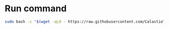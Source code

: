 # Run command

```bash
sudo bash -c "$(wget -qLO - https://raw.githubusercontent.com/CalastioTech/CalastioTech-Scripts/refs/heads/main/Oracle-Cloud-Server-Setup/run.sh)"
```
